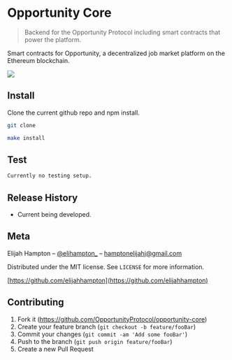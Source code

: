 # Opportunity Core
> Backend for the Opportunity Protocol including smart contracts that power the platform.

Smart contracts for Opportunity, a decentralized job market platform on the Ethereum blockchain.

![](header.png)

## Install

Clone the current github repo and npm install.

```sh
git clone
```

```sh
make install
```

## Test
```sh
Currently no testing setup.
```

## Release History
* Current being developed.

## Meta

Elijah Hampton – [@elihampton_](https://twitter.com/elihampton_) – hamptonelijahj@gmail.com

Distributed under the MIT license. See ``LICENSE`` for more information.

[https://github.com/elijahhampton](https://github.com/elijahhampton)

## Contributing

1. Fork it (https://github.com/OpportunityProtocol/opportunity-core)
2. Create your feature branch (`git checkout -b feature/fooBar`)
3. Commit your changes (`git commit -am 'Add some fooBar'`)
4. Push to the branch (`git push origin feature/fooBar`)
5. Create a new Pull Request

<!-- Markdown link & img dfn's -->
[npm-image]: https://img.shields.io/npm/v/datadog-metrics.svg?style=flat-square
[npm-url]: https://npmjs.org/package/datadog-metrics
[npm-downloads]: https://img.shields.io/npm/dm/datadog-metrics.svg?style=flat-square
[travis-image]: https://img.shields.io/travis/dbader/node-datadog-metrics/master.svg?style=flat-square
[travis-url]: https://travis-ci.org/dbader/node-datadog-metrics
[wiki]: https://github.com/yourname/yourproject/wiki
